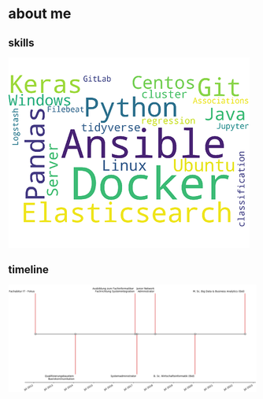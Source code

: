 # about me
## skills
![timeline](figures/tagcloud.png)
## timeline
![timeline](figures/timeline.png)
